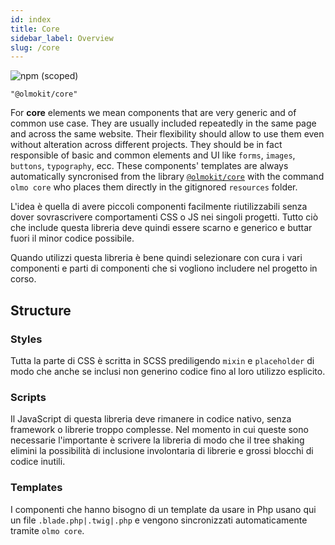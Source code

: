 ```yaml
---
id: index
title: Core
sidebar_label: Overview
slug: /core
---
```


![npm (scoped)](https://img.shields.io/npm/v/@olmokit/core?style=flat-square&color=EA2C65)

`"@olmokit/core"`

For **core** elements we mean components that are very generic and of common use case. They are usually included repeatedly in the same page and across the same website. Their flexibility should allow to use them even without alteration across different projects. They should be in fact responsible of basic and common elements and UI like `forms`, `images`, `buttons`, `typography`, ecc. These components' templates are always automatically syncronised from the library [`@olmokit/core`](https://www.npmjs.com/package/@olmokit/core) with the command `olmo core` who places them directly in the gitignored `resources` folder.

L'idea è quella di avere piccoli componenti facilmente riutilizzabili senza dover sovrascrivere comportamenti CSS o JS nei singoli progetti. Tutto ciò che include questa libreria deve quindi essere scarno e generico e buttar fuori il minor codice possibile.

Quando utilizzi questa libreria è bene quindi selezionare con cura i vari componenti e parti di componenti che si vogliono includere nel progetto in corso.

## Structure

### Styles

Tutta la parte di CSS è scritta in SCSS prediligendo `mixin` e `placeholder` di modo che anche se inclusi non generino codice fino al loro utilizzo esplicito.

### Scripts

Il JavaScript di questa libreria deve rimanere in codice nativo, senza framework o librerie troppo complesse. Nel momento in cui queste sono necessarie l'importante è scrivere la libreria di modo che il tree shaking elimini la possibilità di inclusione involontaria di librerie e grossi blocchi di codice inutili.

### Templates

I componenti che hanno bisogno di un template da usare in Php usano qui un file `.blade.php|.twig|.php` e vengono sincronizzati automaticamente tramite `olmo core`.
